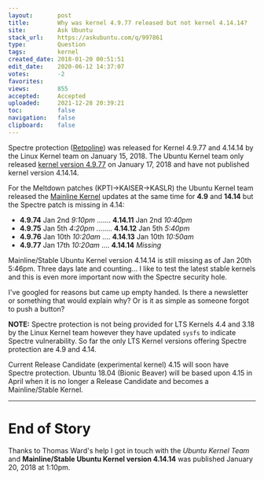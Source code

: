 ```yaml
---
layout:       post
title:        Why was kernel 4.9.77 released but not kernel 4.14.14?
site:         Ask Ubuntu
stack_url:    https://askubuntu.com/q/997861
type:         Question
tags:         kernel
created_date: 2018-01-20 00:51:51
edit_date:    2020-06-12 14:37:07
votes:        -2
favorites:    
views:        855
accepted:     Accepted
uploaded:     2021-12-28 20:39:21
toc:          false
navigation:   false
clipboard:    false
---
```


Spectre protection ([Retpoline][1]) was released for Kernel 4.9.77 and 4.14.14 by the Linux Kernel team on January 15, 2018. The Ubuntu Kernel team only released [kernel version 4.9.77][2] on January 17, 2018 and have not published kernel version 4.14.14.

For the Meltdown patches (KPTI->KAISER->KASLR) the Ubuntu Kernel team released the [Mainline Kernel][3] updates at the same time for **4.9** and **14.14** but the Spectre patch is missing in 4.14:

- **4.9.74** Jan 2nd *9:10pm* ....... **4.14.11** Jan 2nd *10:40pm*
- **4.9.75** Jan 5th *4:20pm* ........ **4.14.12** Jan 5th *5:40pm*
- **4.9.76** Jan 10th *10:20am* .... **4.14.13** Jan 10th *10:50am*
- **4.9.77** Jan 17th *10:20am* .... **4.14.14** *Missing*

Mainline/Stable Ubuntu Kernel version 4.14.14 is still missing as of Jan 20th 5:46pm. Three days late and counting... I like to test the latest stable kernels and this is even more important now with the Spectre security hole.

I've googled for reasons but came up empty handed. Is there a newsletter or something that would explain why? Or is it as simple as someone forgot to push a button?

**NOTE:** Spectre protection is not being provided for LTS Kernels 4.4 and 3.18 by the Linux Kernel team however they have updated `sysfs` to indicate Spectre vulnerability. So far the only LTS Kernel versions offering Spectre protection are 4.9 and 4.14. 

Current Release Candidate (experimental kernel) 4.15 will soon have Spectre protection. Ubuntu 18.04 (Bionic Beaver) will be based upon 4.15 in April when it is no longer a Release Candidate and becomes a Mainline/Stable Kernel. 


----------

# End of Story

Thanks to Thomas Ward's help I got in touch with the *Ubuntu Kernel Team* and **Mainline/Stable Ubuntu Kernel version 4.14.14** was published January 20, 2018 at 1:10pm.

  [1]: https://www.phoronix.com/scan.php?page=news_item&px=Linux-4.9-4.14-Retpoline
  [2]: http://kernel.ubuntu.com/~kernel-ppa/mainline/v4.9.77/
  [3]: http://kernel.ubuntu.com/~kernel-ppa/mainline/
